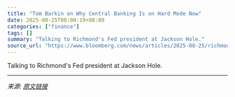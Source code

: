 ```yaml
---
title: "Tom Barkin on Why Central Banking Is on Hard Mode Now"
date: 2025-08-25T08:00:19+08:00
categories: ["finance"]
tags: []
summary: "Talking to Richmond's Fed president at Jackson Hole."
source_url: "https://www.bloomberg.com/news/articles/2025-08-25/richmond-fed-s-tom-barkin-on-why-central-banking-is-on-hard-mode"
---
```


Talking to Richmond's Fed president at Jackson Hole.

---

*来源: [原文链接](https://www.bloomberg.com/news/articles/2025-08-25/richmond-fed-s-tom-barkin-on-why-central-banking-is-on-hard-mode)*

